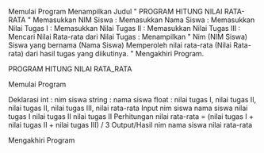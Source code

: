 Memulai Program
Menampilkan Judul " PROGRAM HITUNG NILAI RATA-RATA "
Memasukkan NIM Siswa    :
Memasukkan Nama Siswa   :
Memasukkan Nilai Tugas I    :
Memasukkan Nilai Tugas II   :
Memasukkan Nilai Tugas III  :
Mencari Nilai Rata-rata dari Nilai Tugas :
Menampilkan " Nim (NIM Siswa) Siswa yang bernama (Nama Siswa) Memperoleh nilai rata-rata (Nilai Rata-rata) dari hasil tugas yang diikutinya. "
Mengakhiri Program.


PROGRAM HITUNG NILAI RATA_RATA

Memulai Program

Deklarasi
    int     : nim siswa
    string  : nama siswa
    float   : nilai tugas I, nilai tugas II, nilai tugas II, nilai tugas III, nilai rata-rata
Input
    nim siswa
    nama siswa
    nilai tugas I
    nilai tugas II
    nilai tugas II
Perhitungan
    nilai rata-rata = (nilai tugas I + nilai tugas II + nilai tugas III) / 3
Output/Hasil
    nim
    nama siswa
    nilai rata-rata

Mengakhiri Program